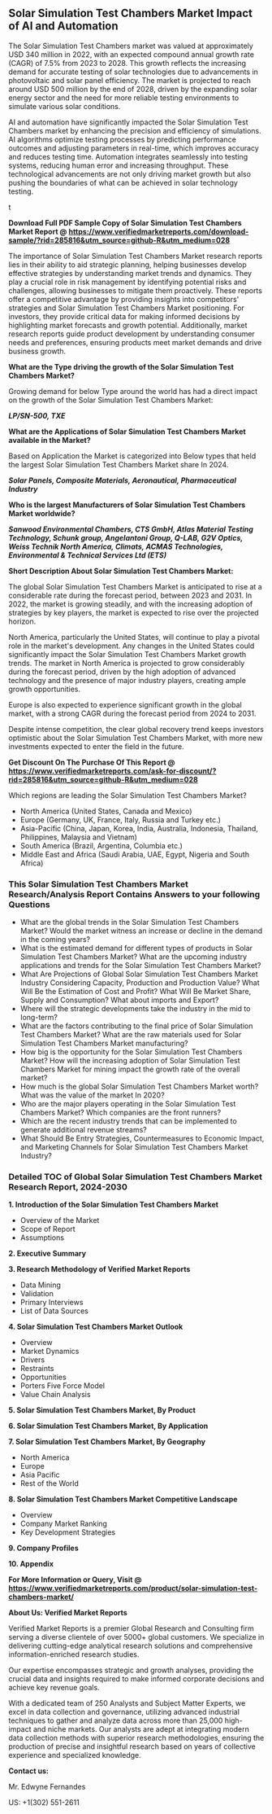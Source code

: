 <h2>Solar Simulation Test Chambers Market Impact of AI and Automation</h2><p>The Solar Simulation Test Chambers market was valued at approximately USD 340 million in 2022, with an expected compound annual growth rate (CAGR) of 7.5% from 2023 to 2028. This growth reflects the increasing demand for accurate testing of solar technologies due to advancements in photovoltaic and solar panel efficiency. The market is projected to reach around USD 500 million by the end of 2028, driven by the expanding solar energy sector and the need for more reliable testing environments to simulate various solar conditions.</p><p>AI and automation have significantly impacted the Solar Simulation Test Chambers market by enhancing the precision and efficiency of simulations. AI algorithms optimize testing processes by predicting performance outcomes and adjusting parameters in real-time, which improves accuracy and reduces testing time. Automation integrates seamlessly into testing systems, reducing human error and increasing throughput. These technological advancements are not only driving market growth but also pushing the boundaries of what can be achieved in solar technology testing.</p>t</p><p id="" class=""><strong>Download Full PDF Sample Copy of Solar Simulation Test Chambers Market Report @ <a href="https://www.verifiedmarketreports.com/download-sample/?rid=285816&utm_source=github-R&utm_medium=028" target="_blank">https://www.verifiedmarketreports.com/download-sample/?rid=285816&utm_source=github-R&utm_medium=028</a></strong></p><p>The importance of&nbsp;Solar Simulation Test Chambers Market research reports lies in their ability to aid strategic planning, helping businesses develop effective strategies by understanding market trends and dynamics. They play a crucial role in risk management by identifying potential risks and challenges, allowing businesses to mitigate them proactively. These reports offer a competitive advantage by providing insights into competitors' strategies and Solar Simulation Test Chambers Market positioning. For investors, they provide critical data for making informed decisions by highlighting market forecasts and growth potential. Additionally, market research reports guide product development by understanding consumer needs and preferences, ensuring products meet market demands and drive business growth.</p><p><strong>What are the&nbsp;Type driving the growth of the Solar Simulation Test Chambers Market?</strong></p><p id="" class="">Growing demand for below Type around the world has had a direct impact on the growth of the Solar Simulation Test Chambers Market:</p><em><strong>LP/SN-500, TXE</strong></em></p><strong>What are the&nbsp;Applications&nbsp;of Solar Simulation Test Chambers Market available in the Market?</strong></p><p id="" class="">Based on Application the Market is categorized into Below types that held the largest Solar Simulation Test Chambers Market share In 2024.</p><em><strong>Solar Panels, Composite Materials, Aeronautical, Pharmaceutical Industry</strong></em></p><strong>Who is the largest Manufacturers of Solar Simulation Test Chambers Market worldwide?</strong></p><p><em><strong>Sanwood Environmental Chambers, CTS GmbH, Atlas Material Testing Technology, Schunk group, Angelantoni Group, Q-LAB, G2V Optics, Weiss Technik North America, Climats, ACMAS Technologies, Environmental & Technical Services Ltd (ETS)</strong></em></p><p id="" class=""><strong>Short Description About Solar Simulation Test Chambers Market:</strong></p><p>The global Solar Simulation Test Chambers Market is anticipated to rise at a considerable rate during the forecast period, between 2023 and 2031. In 2022, the market is growing steadily, and with the increasing adoption of strategies by key players, the market is expected to rise over the projected horizon.</p><p>North America, particularly the United States, will continue to play a pivotal role in the market's development. Any changes in the United States could significantly impact the Solar Simulation Test Chambers Market growth trends. The market in North America is projected to grow considerably during the forecast period, driven by the high adoption of advanced technology and the presence of major industry players, creating ample growth opportunities.</p><p>Europe is also expected to experience significant growth in the global market, with a strong CAGR during the forecast period from 2024 to 2031.</p><p>Despite intense competition, the clear global recovery trend keeps investors optimistic about the Solar Simulation Test Chambers Market, with more new investments expected to enter the field in the future.</p><p id="" class=""><strong>Get Discount On The Purchase Of This Report @ <a href="https://www.verifiedmarketreports.com/ask-for-discount/?rid=285816&utm_source=github-R&utm_medium=028" target="_blank">https://www.verifiedmarketreports.com/ask-for-discount/?rid=285816&utm_source=github-R&utm_medium=028</a></strong></p>Which regions are leading the Solar Simulation Test Chambers Market?</p><ul><li>North America (United States, Canada and Mexico)</li><li>Europe (Germany, UK, France, Italy, Russia and Turkey etc.)</li><li>Asia-Pacific (China, Japan, Korea, India, Australia, Indonesia, Thailand, Philippines, Malaysia and Vietnam)</li><li>South America (Brazil, Argentina, Columbia etc.)</li><li>Middle East and Africa (Saudi Arabia, UAE, Egypt, Nigeria and South Africa)</li></ul><h3 id="" class="">This Solar Simulation Test Chambers Market Research/Analysis Report Contains Answers to your following Questions</h3><ul><li>What are the global trends in the Solar Simulation Test Chambers Market? Would the market witness an increase or decline in the demand in the coming years?</li><li>What is the estimated demand for different types of products in Solar Simulation Test Chambers Market? What are the upcoming industry applications and trends for the Solar Simulation Test Chambers Market?</li><li>What Are Projections of Global Solar Simulation Test Chambers Market Industry Considering Capacity, Production and Production Value? What Will Be the Estimation of Cost and Profit? What Will Be Market Share, Supply and Consumption? What about imports and Export?</li><li>Where will the strategic developments take the industry in the mid to long-term?</li><li>What are the factors contributing to the final price of Solar Simulation Test Chambers Market? What are the raw materials used for Solar Simulation Test Chambers Market manufacturing?</li><li>How big is the opportunity for the Solar Simulation Test Chambers Market? How will the increasing adoption of Solar Simulation Test Chambers Market for mining impact the growth rate of the overall market?</li><li>How much is the global Solar Simulation Test Chambers Market worth? What was the value of the market In 2020?</li><li>Who are the major players operating in the Solar Simulation Test Chambers Market? Which companies are the front runners?</li><li>Which are the recent industry trends that can be implemented to generate additional revenue streams?</li><li>What Should Be Entry Strategies, Countermeasures to Economic Impact, and Marketing Channels for Solar Simulation Test Chambers Market Industry?</li></ul><h3 id="" class="">Detailed TOC of Global Solar Simulation Test Chambers Market Research Report, 2024-2030</h3><p id="" class=""><strong>1. Introduction of the Solar Simulation Test Chambers Market</strong></p><ul><li>Overview of the Market</li><li>Scope of Report</li><li>Assumptions</li></ul><p id="" class=""><strong>2. Executive Summary</strong></p><p id="" class=""><strong>3. Research Methodology of Verified Market Reports</strong></p><ul><li>Data Mining</li><li>Validation</li><li>Primary Interviews</li><li>List of Data Sources</li></ul><p id="" class=""><strong>4. Solar Simulation Test Chambers Market Outlook</strong></p><ul><li>Overview</li><li>Market Dynamics</li><li>Drivers</li><li>Restraints</li><li>Opportunities</li><li>Porters Five Force Model</li><li>Value Chain Analysis</li></ul><p id="" class=""><strong>5. Solar Simulation Test Chambers Market, By Product</strong></p><p id="" class=""><strong>6. Solar Simulation Test Chambers Market, By Application</strong></p><p id="" class=""><strong>7. Solar Simulation Test Chambers Market, By Geography</strong></p><ul><li>North America</li><li>Europe</li><li>Asia Pacific</li><li>Rest of the World</li></ul><p id="" class=""><strong>8. Solar Simulation Test Chambers Market Competitive Landscape</strong></p><ul><li>Overview</li><li>Company Market Ranking</li><li>Key Development Strategies</li></ul><p id="" class=""><strong>9. Company Profiles</strong></p><p id="" class=""><strong>10. Appendix</strong></p><p id="" class=""><strong>For More Information or Query, Visit @ <a href="https://www.verifiedmarketreports.com/product/solar-simulation-test-chambers-market/" target="_blank">https://www.verifiedmarketreports.com/product/solar-simulation-test-chambers-market/</a></strong></p><p id="" class=""><strong>About Us: Verified Market Reports</strong></p><p id="" class="">Verified Market Reports is a premier Global Research and Consulting firm serving a diverse clientele of over 5000+ global customers. We specialize in delivering cutting-edge analytical research solutions and comprehensive information-enriched research studies.</p><p id="" class="">Our expertise encompasses strategic and growth analyses, providing the crucial data and insights required to make informed corporate decisions and achieve key revenue goals.</p><p id="" class="">With a dedicated team of 250 Analysts and Subject Matter Experts, we excel in data collection and governance, utilizing advanced industrial techniques to gather and analyze data across more than 25,000 high-impact and niche markets. Our analysts are adept at integrating modern data collection methods with superior research methodologies, ensuring the production of precise and insightful research based on years of collective experience and specialized knowledge.</p><p id="" class=""><strong>Contact us:</strong></p><p id="" class="">Mr. Edwyne Fernandes</p><p id="" class="">US: +1(302) 551-2611</p>